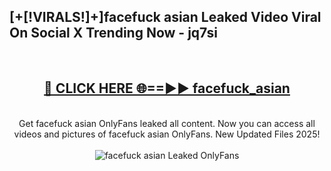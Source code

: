 <h2>[+[!VIRALS!]+]facefuck asian Leaked Video Viral On Social X Trending Now - jq7si</h2>
<br>
<div align="center">
<h2><a href="https://libra.edu.pl?facefuck_asian" rel="nofollow">🔴 CLICK HERE 🌐==►► facefuck_asian</a></h2>
<br>
Get facefuck asian OnlyFans leaked all content. Now you can access all videos and pictures of facefuck asian OnlyFans. New Updated Files 2025!
<br>
<br>
<a href="https://libra.edu.pl?facefuck_asian" rel="nofollow" data-target="animated-image.originalLink"><img src="https://i.ibb.co.com/WyWwxjT/player-gif2.gif" alt="facefuck asian Leaked OnlyFans" style="max-width: 100%; display: inline-block;" data-target="animated-image.originalImage"></a>
</div>
<br>